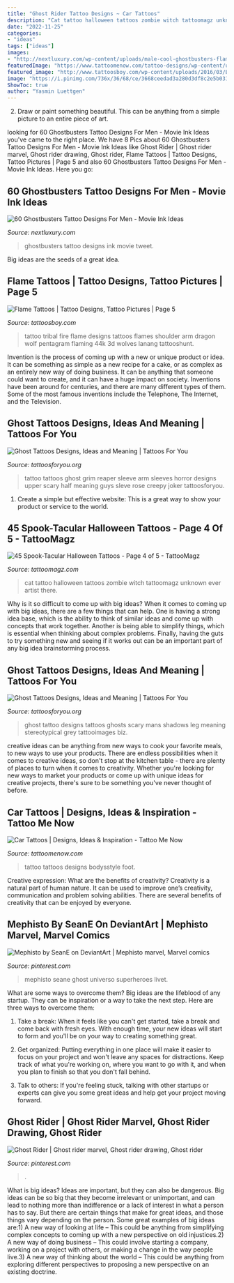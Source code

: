 ```yaml
---
title: "Ghost Rider Tattoo Designs ~ Car Tattoos"
description: "Cat tattoo halloween tattoos zombie witch tattoomagz unknown ever artist there"
date: "2022-11-25"
categories:
- "ideas"
tags: ["ideas"]
images:
- "http://nextluxury.com/wp-content/uploads/male-cool-ghostbusters-flaming-stay-puft-hand-tattoo-ideas.jpg"
featuredImage: "https://www.tattoomenow.com/tattoo-designs/wp-content/uploads/2012/09/tattoo-200x300.jpg"
featured_image: "http://www.tattoosboy.com/wp-content/uploads/2016/03/Black-Flame-Tattoo-On-SHoulder-14-TB1018.jpg"
image: "https://i.pinimg.com/736x/36/68/ce/3668ceedad3a280d3df8c2e5b0312b8d.jpg"
ShowToc: true
author: "Yasmin Luettgen"
---
```



2. Draw or paint something beautiful. This can be anything from a simple picture to an entire piece of art.

	

		
looking for 60 Ghostbusters Tattoo Designs For Men - Movie Ink Ideas you've came to the right place. We have 8 Pics about 60 Ghostbusters Tattoo Designs For Men - Movie Ink Ideas like Ghost Rider | Ghost rider marvel, Ghost rider drawing, Ghost rider, Flame Tattoos | Tattoo Designs, Tattoo Pictures | Page 5 and also 60 Ghostbusters Tattoo Designs For Men - Movie Ink Ideas. Here you go:
		
    
## 60 Ghostbusters Tattoo Designs For Men - Movie Ink Ideas

<img loading=lazy src="http://nextluxury.com/wp-content/uploads/male-cool-ghostbusters-flaming-stay-puft-hand-tattoo-ideas.jpg" onerror="this.onerror=null;this.src='https://tse1.mm.bing.net/th?id=OIP.l2DJqidnf-f2xbSeyYkKJwHaHa&amp;pid=15.1';" alt="60 Ghostbusters Tattoo Designs For Men - Movie Ink Ideas">

_Source: nextluxury.com_

>ghostbusters tattoo designs ink movie tweet. 

	

Big ideas are the seeds of a great idea.

    
## Flame Tattoos | Tattoo Designs, Tattoo Pictures | Page 5

<img loading=lazy src="http://www.tattoosboy.com/wp-content/uploads/2016/03/Black-Flame-Tattoo-On-SHoulder-14-TB1018.jpg" onerror="this.onerror=null;this.src='https://tse4.mm.bing.net/th?id=OIP.ZxYn1hR8OE9exz4FC1m4CAHaJ4&amp;pid=15.1';" alt="Flame Tattoos | Tattoo Designs, Tattoo Pictures | Page 5">

_Source: tattoosboy.com_

>tattoo tribal fire flame designs tattoos flames shoulder arm dragon wolf pentagram flaming 44k 3d wolves lanang tattooshunt. 

	

Invention is the process of coming up with a new or unique product or idea. It can be something as simple as a new recipe for a cake, or as complex as an entirely new way of doing business. It can be anything that someone could want to create, and it can have a huge impact on society. Inventions have been around for centuries, and there are many different types of them. Some of the most famous inventions include the Telephone, The Internet, and the Television.

    
## Ghost Tattoos Designs, Ideas And Meaning | Tattoos For You

<img loading=lazy src="https://www.tattoosforyou.org/wp-content/uploads/2016/02/Ghost-Tattoo.jpg" onerror="this.onerror=null;this.src='https://tse2.mm.bing.net/th?id=OIP.LK0iVQu2Hbo7-Nu0WdfHIQHaMM&amp;pid=15.1';" alt="Ghost Tattoos Designs, Ideas and Meaning | Tattoos For You">

_Source: tattoosforyou.org_

>tattoo tattoos ghost grim reaper sleeve arm sleeves horror designs upper scary half meaning guys sleve rose creepy joker tattoosforyou. 

	

1. Create a simple but effective website: This is a great way to show your product or service to the world.

    
## 45 Spook-Tacular Halloween Tattoos - Page 4 Of 5 - TattooMagz

<img loading=lazy src="http://tattoomagz.com/wp-content/uploads/halloween-cat-tattoo.jpg" onerror="this.onerror=null;this.src='https://tse3.mm.bing.net/th?id=OIP.bNO0E3v_lK4AgcYwxTMv6gAAAA&amp;pid=15.1';" alt="45 Spook-Tacular Halloween Tattoos - Page 4 of 5 - TattooMagz">

_Source: tattoomagz.com_

>cat tattoo halloween tattoos zombie witch tattoomagz unknown ever artist there. 

	

Why is it so difficult to come up with big ideas?
When it comes to coming up with big ideas, there are a few things that can help. One is having a strong idea base, which is the ability to think of similar ideas and come up with concepts that work together. Another is being able to simplify things, which is essential when thinking about complex problems. Finally, having the guts to try something new and seeing if it works out can be an important part of any big idea brainstorming process.

    
## Ghost Tattoos Designs, Ideas And Meaning | Tattoos For You

<img loading=lazy src="http://www.tattoosforyou.org/wp-content/uploads/2016/02/Ghost-Tattoo-Designs.jpg" onerror="this.onerror=null;this.src='https://tse2.mm.bing.net/th?id=OIP.0IQsm5ZX7V4MQRGEkJ_BOgHaLB&amp;pid=15.1';" alt="Ghost Tattoos Designs, Ideas and Meaning | Tattoos For You">

_Source: tattoosforyou.org_

>ghost tattoo designs tattoos ghosts scary mans shadows leg meaning stereotypical grey tattooimages biz. 

	

creative ideas can be anything from new ways to cook your favorite meals, to new ways to use your products. There are endless possibilities when it comes to creative ideas, so don't stop at the kitchen table - there are plenty of places to turn when it comes to creativity. Whether you're looking for new ways to market your products or come up with unique ideas for creative projects, there's sure to be something you've never thought of before.

    
## Car Tattoos | Designs, Ideas &amp; Inspiration - Tattoo Me Now

<img loading=lazy src="https://www.tattoomenow.com/tattoo-designs/wp-content/uploads/2012/09/tattoo-200x300.jpg" onerror="this.onerror=null;this.src='https://tse4.mm.bing.net/th?id=OIP.li5aVX86jPZ2eFN7zcWebQHaLH&amp;pid=15.1';" alt="Car Tattoos | Designs, Ideas &amp; Inspiration - Tattoo Me Now">

_Source: tattoomenow.com_

>tattoo tattoos designs bodysstyle foot. 

	

Creative expression: What are the benefits of creativity?
Creativity is a natural part of human nature. It can be used to improve one’s creativity, communication and problem solving abilities. There are several benefits of creativity that can be enjoyed by everyone.

    
## Mephisto By SeanE On DeviantArt | Mephisto Marvel, Marvel Comics

<img loading=lazy src="https://i.pinimg.com/736x/69/fe/cd/69fecd69665841104d7e0a25e9ca3fec.jpg" onerror="this.onerror=null;this.src='https://tse1.mm.bing.net/th?id=OIP.88vzoa9LZB1tKDe_kp9GkgHaLS&amp;pid=15.1';" alt="Mephisto by SeanE on DeviantArt | Mephisto marvel, Marvel comics">

_Source: pinterest.com_

>mephisto seane ghost universo superheroes livet. 

	

What are some ways to overcome them?
Big ideas are the lifeblood of any startup. They can be inspiration or a way to take the next step. Here are three ways to overcome them:
1) Take a break: When it feels like you can't get started, take a break and come back with fresh eyes. With enough time, your new ideas will start to form and you'll be on your way to creating something great.

2) Get organized: Putting everything in one place will make it easier to focus on your project and won't leave any spaces for distractions. Keep track of what you're working on, where you want to go with it, and when you plan to finish so that you don't fall behind.

3) Talk to others: If you're feeling stuck, talking with other startups or experts can give you some great ideas and help get your project moving forward.

    
## Ghost Rider | Ghost Rider Marvel, Ghost Rider Drawing, Ghost Rider

<img loading=lazy src="https://i.pinimg.com/736x/36/68/ce/3668ceedad3a280d3df8c2e5b0312b8d.jpg" onerror="this.onerror=null;this.src='https://tse4.mm.bing.net/th?id=OIP.k-BZlK5ZVjhie61j5gTBLgHaKd&amp;pid=15.1';" alt="Ghost Rider | Ghost rider marvel, Ghost rider drawing, Ghost rider">

_Source: pinterest.com_

>. 

	

What is big ideas?
Ideas are important, but they can also be dangerous. Big ideas can be so big that they become irrelevant or unimportant, and can lead to nothing more than indifference or a lack of interest in what a person has to say. But there are certain things that make for great ideas, and those things vary depending on the person. Some great examples of big ideas are:1) A new way of looking at life – This could be anything from simplifying complex concepts to coming up with a new perspective on old injustices.2) A new way of doing business – This could involve starting a company, working on a project with others, or making a change in the way people live.3) A new way of thinking about the world – This could be anything from exploring different perspectives to proposing a new perspective on an existing doctrine.

